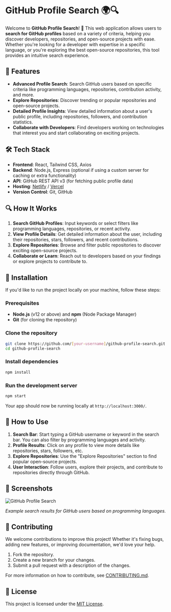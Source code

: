 # GitHub Profile Search 🌍🔍

Welcome to **GitHub Profile Search**! 🚀 This web application allows users to **search for GitHub profiles** based on a variety of criteria, helping you discover developers, repositories, and open-source projects with ease. Whether you're looking for a developer with expertise in a specific language, or you're exploring the best open-source repositories, this tool provides an intuitive search experience.

## 🚀 Features

- **Advanced Profile Search**: Search GitHub users based on specific criteria like programming languages, repositories, contribution activity, and more.
- **Explore Repositories**: Discover trending or popular repositories and open-source projects.
- **Detailed Profile Insights**: View detailed information about a user's public profile, including repositories, followers, and contribution statistics.
- **Collaborate with Developers**: Find developers working on technologies that interest you and start collaborating on exciting projects.

## 🛠 Tech Stack

- **Frontend**: React, Tailwind CSS, Axios
- **Backend**: Node.js, Express (optional if using a custom server for caching or extra functionality)
- **API**: GitHub REST API v3 (for fetching public profile data)
- **Hosting**: [Netlify](https://www.netlify.com/) / [Vercel](https://vercel.com/)
- **Version Control**: Git, GitHub

## 🔍 How It Works

1. **Search GitHub Profiles**: Input keywords or select filters like programming languages, repositories, or recent activity.
2. **View Profile Details**: Get detailed information about the user, including their repositories, stars, followers, and recent contributions.
3. **Explore Repositories**: Browse and filter public repositories to discover exciting open-source projects.
4. **Collaborate or Learn**: Reach out to developers based on your findings or explore projects to contribute to.

## 🚧 Installation

If you'd like to run the project locally on your machine, follow these steps:

### Prerequisites

- **Node.js** (v12 or above) and **npm** (Node Package Manager)
- **Git** (for cloning the repository)

### Clone the repository

```bash
git clone https://github.com/[your-username]/github-profile-search.git
cd github-profile-search
```

### Install dependencies

```bash
npm install
```

### Run the development server

```bash
npm start
```

Your app should now be running locally at `http://localhost:3000/`.

## 🧩 How to Use

1. **Search Bar**: Start typing a GitHub username or keyword in the search bar. You can also filter by programming languages and activity.
2. **Profile Results**: Click on any profile to view more details like repositories, stars, followers, etc.
3. **Explore Repositories**: Use the "Explore Repositories" section to find popular open-source projects.
4. **User Interaction**: Follow users, explore their projects, and contribute to repositories directly through GitHub.

## 📌 Screenshots

![GitHub Profile Search](./assets/screenshot-1.png)

*Example search results for GitHub users based on programming languages.*

## 🌱 Contributing

We welcome contributions to improve this project! Whether it's fixing bugs, adding new features, or improving documentation, we'd love your help.

1. Fork the repository.
2. Create a new branch for your changes.
3. Submit a pull request with a description of the changes.

For more information on how to contribute, see [CONTRIBUTING.md](./CONTRIBUTING.md).

## 🔐 License

This project is licensed under the [MIT License](./LICENSE).
